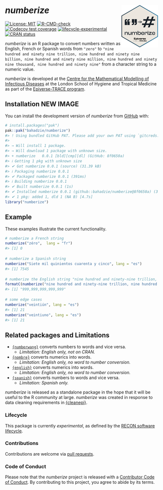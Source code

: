 
<!-- README.md is generated from README.Rmd. Please edit that file. -->
<!-- The code to render this README is stored in .github/workflows/render-readme.yaml -->
<!-- Variables marked with double curly braces will be transformed beforehand: -->
<!-- `packagename` is extracted from the DESCRIPTION file -->
<!-- `gh_repo` is extracted via a special environment variable in GitHub Actions -->

# *numberize* <img src="man/figures/logo.svg" align="right" width="120" />

<!-- badges: start -->

[![License:
MIT](https://img.shields.io/badge/License-MIT-yellow.svg)](https://opensource.org/license/mit/)
[![R-CMD-check](https://github.com/bahadzie/dockertest/actions/workflows/R-CMD-check.yaml/badge.svg)](https://github.com/bahadzie/dockertest/actions/workflows/R-CMD-check.yaml)
[![Codecov test
coverage](https://codecov.io/gh/bahadzie/dockertest/branch/main/graph/badge.svg)](https://app.codecov.io/gh/bahadzie/dockertest?branch=main)
[![lifecycle-experimental](https://www.reconverse.org/images/badge-experimental.svg)](https://www.reconverse.org/lifecycle.html#experimental)
[![CRAN
status](https://www.r-pkg.org/badges/version/numberize)](https://CRAN.R-project.org/package=numberize)

<!-- badges: end -->

*numberize* is an R package to convert numbers written as English,
French or Spanish words from `"zero"` to
`"nine hundred and ninety nine trillion, nine hundred and ninety nine billion, nine hundred and ninety nine million, nine hundred and ninety nine thousand, nine hundred and ninety nine"`
from a character string to a numeric value.

<!-- This sentence is optional and can be removed -->

*numberize* is developed at the [Centre for the Mathematical Modelling
of Infectious
Diseases](https://www.lshtm.ac.uk/research/centres/centre-mathematical-modelling-infectious-diseases)
at the London School of Hygiene and Tropical Medicine as part of the
[Epiverse-TRACE program](https://data.org/initiatives/epiverse/).

## Installation NEW IMAGE

You can install the development version of *numberize* from
[GitHub](https://github.com/) with:

``` r
# install.packages("pak")
pak::pak("bahadzie/numberize")
#> ! Using bundled GitHub PAT. Please add your own PAT using `gitcreds::gitcreds_set()`.
#> 
#> → Will install 1 package.
#> → Will download 1 package with unknown size.
#> + numberize   0.0.1 [bld][cmp][dl] (GitHub: 8f0650a)
#> ℹ Getting 1 pkg with unknown size
#> ✔ Got numberize 0.0.1 (source) (31.39 kB)
#> ℹ Packaging numberize 0.0.1
#> ✔ Packaged numberize 0.0.1 (391ms)
#> ℹ Building numberize 0.0.1
#> ✔ Built numberize 0.0.1 (1s)
#> ✔ Installed numberize 0.0.1 (github::bahadzie/numberize@8f0650a) (31ms)
#> ✔ 1 pkg: added 1, dld 1 (NA B) [4.7s]
library("numberize")
```

## Example

These examples illustrate the current functionality.

``` r
# numberize a French string
numberize("zéro",  lang = "fr")
#> [1] 0

# numberize a Spanish string
numberize("Siete mil quinientos cuarenta y cinco", lang = "es")
#> [1] 7545

# numberize the English string "nine hundred and ninety-nine trillion, nine hundred and ninety-nine billion, nine hundred and ninety-nine million, nine hundred and ninety-nine thousand, nine hundred and ninety-nine" # nolint: line_length_linter.
formatC(numberize("nine hundred and ninety-nine trillion, nine hundred and ninety-nine billion, nine hundred and ninety-nine million, nine hundred and ninety-nine thousand, nine hundred and ninety-nine"), big.mark = ",", format = "fg") # nolint: line_length_linter.
#> [1] "999,999,999,999,999"

# some edge cases
numberize("veintiún", lang = "es")
#> [1] 21
numberize("veintiuno", lang = "es")
#> [1] 21
```

## Related packages and Limitations

- [`{numberwang}`](https://github.com/coolbutuseless/numberwang)
  converts numbers to words and vice versa.
  - *Limitation: English only, not on CRAN.*
- [`{nombre}`](https://cran.r-project.org/web/packages/nombre/index.html)
  converts numerics into words.
  - *Limitation: English only, no word to number conversion.*
- [`{english}`](https://cran.r-project.org/web/packages/english/index.html)
  converts numerics into words.
  - *Limitation: English only, no word to number conversion.*
- [`{spanish}`](https://cran.r-project.org/web/packages/spanish/index.html)
  converts numbers to words and vice versa.
  - *Limitation: Spanish only.*

*numberize* is released as a standalone package in the hope that it will
be useful to the R community at large. *numberize* was created in
response to data cleaning requirements in
[{cleanepi}](https://github.com/epiverse-trace/cleanepi).

### Lifecycle

This package is currently *experimental*, as defined by the [RECON
software lifecycle](https://www.reconverse.org/lifecycle.html).

### Contributions

Contributions are welcome via [pull
requests](https://github.com/bahadzie/dockertest/pulls).

### Code of Conduct

Please note that the *numberize* project is released with a [Contributor
Code of
Conduct](https://github.com/epiverse-trace/.github/blob/main/CODE_OF_CONDUCT.md).
By contributing to this project, you agree to abide by its terms.
